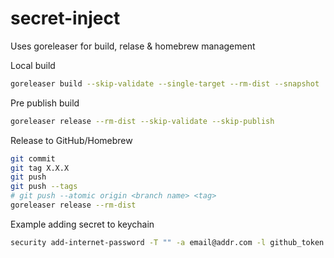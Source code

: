 # secret-inject

Uses goreleaser for build, relase & homebrew management

Local build

```bash
goreleaser build --skip-validate --single-target --rm-dist --snapshot
```

Pre publish build

```bash
goreleaser release --rm-dist --skip-validate --skip-publish
```

Release to GitHub/Homebrew
```bash
git commit
git tag X.X.X
git push
git push --tags
# git push --atomic origin <branch name> <tag>
goreleaser release --rm-dist
```

Example adding secret to keychain
```bash
security add-internet-password -T "" -a email@addr.com -l github_token -w 'super secret something' -c aapl -s api.host.com -r htps
```